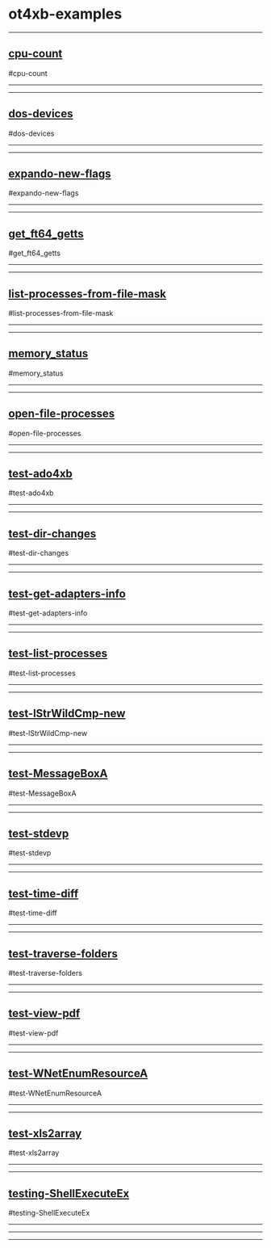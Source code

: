 # ot4xb-examples   
------ 
 
## [cpu-count](cpu-count)         
          
#cpu-count                      
  
----  
  
          
----          
## [dos-devices](dos-devices)         
          
#dos-devices                    
  
----  
  
          
----          
## [expando-new-flags](expando-new-flags)         
          
#expando-new-flags              
  
----  
  
          
----          
## [get_ft64_getts](get_ft64_getts)         
          
#get_ft64_getts                 
  
----  
  
          
----          
## [list-processes-from-file-mask](list-processes-from-file-mask)         
          
#list-processes-from-file-mask  
  
----  
  
          
----          
## [memory_status](memory_status)         
          
#memory_status                  
  
----  
  
          
----          
## [open-file-processes](open-file-processes)         
          
#open-file-processes            
  
----  
  
          
----          
## [test-ado4xb](test-ado4xb)         
          
#test-ado4xb                    
  
----  
  
          
----          
## [test-dir-changes](test-dir-changes)         
          
#test-dir-changes               
  
----  
  
          
----          
## [test-get-adapters-info](test-get-adapters-info)         
          
#test-get-adapters-info         
  
----  
  
          
----          
## [test-list-processes](test-list-processes)         
          
#test-list-processes            
  
----  
  
          
----          
## [test-lStrWildCmp-new](test-lStrWildCmp-new)         
          
#test-lStrWildCmp-new           
  
----  
  
          
----          
## [test-MessageBoxA](test-MessageBoxA)         
          
#test-MessageBoxA               
  
----  
  
          
----          
## [test-stdevp](test-stdevp)         
          
#test-stdevp                    
  
----  
  
          
----          
## [test-time-diff](test-time-diff)         
          
#test-time-diff                 
  
----  
  
          
----          
## [test-traverse-folders](test-traverse-folders)         
          
#test-traverse-folders          
  
----  
  
          
----          
## [test-view-pdf](test-view-pdf)         
          
#test-view-pdf                  
  
----  
  
          
----          
## [test-WNetEnumResourceA](test-WNetEnumResourceA)         
          
#test-WNetEnumResourceA         
  
----  
  
          
----          
## [test-xls2array](test-xls2array)         
          
#test-xls2array                 
  
----  
  
          
----          
## [testing-ShellExecuteEx](testing-ShellExecuteEx)         
          
#testing-ShellExecuteEx         
  
----  
  
          
----          
------ 
